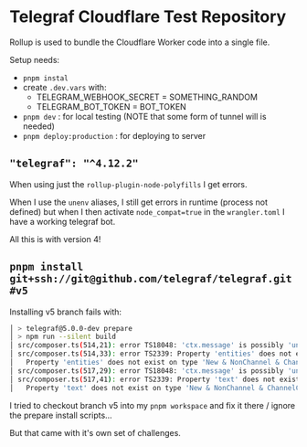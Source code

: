# Telegraf Cloudflare Test Repository

Rollup is used to bundle the Cloudflare Worker code into a single file.

Setup needs:

- `pnpm instal`
- create `.dev.vars` with:
  - TELEGRAM_WEBHOOK_SECRET = SOMETHING_RANDOM
  - TELEGRAM_BOT_TOKEN = BOT_TOKEN
- `pnpm dev` : for local testing (NOTE that some form of tunnel will is needed)
- `pnpm deploy:production` : for deploying to server

## `"telegraf": "^4.12.2"`

When using just the `rollup-plugin-node-polyfills` I get errors.

When I use the `unenv` aliases, I still get errors in runtime (process not defined) but when I then activate `node_compat=true` in the `wrangler.toml` I have a working telegraf bot.

All this is with version 4!

## `pnpm install git+ssh://git@github.com/telegraf/telegraf.git#v5`

Installing v5 branch fails with:

```bash
│ > telegraf@5.0.0-dev prepare
│ > npm run --silent build
│ src/composer.ts(514,21): error TS18048: 'ctx.message' is possibly 'undefined'.
│ src/composer.ts(514,33): error TS2339: Property 'entities' does not exist on type 'New & NonChannel & Message'.
│   Property 'entities' does not exist on type 'New & NonChannel & ChannelChatCreatedMessage'.
│ src/composer.ts(517,29): error TS18048: 'ctx.message' is possibly 'undefined'.
│ src/composer.ts(517,41): error TS2339: Property 'text' does not exist on type 'New & NonChannel & Message'.
│   Property 'text' does not exist on type 'New & NonChannel & ChannelChatCreatedMessage'.
```

I tried to checkout branch v5 into my `pnpm workspace` and fix it there / ignore the prepare install scripts…

But that came with it's own set of challenges.
